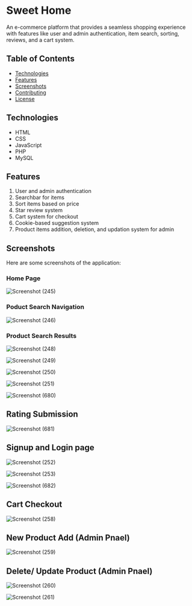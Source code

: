 # Sweet Home

An e-commerce platform that provides a seamless shopping experience with features like user and admin authentication, item search, sorting, reviews, and a cart system.

## Table of Contents

- [Technologies](#technologies)
- [Features](#features)
- [Screenshots](#screenshots)
- [Contributing](#contributing)
- [License](#license)

## Technologies

- HTML
- CSS
- JavaScript
- PHP
- MySQL

## Features

1. User and admin authentication
2. Searchbar for items
3. Sort items based on price
4. Star review system
5. Cart system for checkout
6. Cookie-based suggestion system
7. Product items addition, deletion, and updation system for admin

## Screenshots

Here are some screenshots of the application:

### Home Page
![Screenshot (245)](https://user-images.githubusercontent.com/92980057/195973635-b88d43fa-73fb-4b1b-8f8a-20353f392bc1.png)

### Poduct Search Navigation
![Screenshot (246)](https://user-images.githubusercontent.com/92980057/195973529-3e187706-4673-4c2f-911b-5537b601d171.png)


### Product Search Results

![Screenshot (248)](https://user-images.githubusercontent.com/92980057/195973533-94a7a6ca-7e3b-4428-b100-f845abcc7640.png)

![Screenshot (249)](https://user-images.githubusercontent.com/92980057/195973537-35810e26-5c58-4af4-8cd4-7d6301168a31.png)

![Screenshot (250)](https://user-images.githubusercontent.com/92980057/195973539-4cb69afb-299c-4f67-ab61-d87a45d02935.png)

![Screenshot (251)](https://user-images.githubusercontent.com/92980057/195973542-abd3de10-ca6f-4ccb-9fc6-8f16c39eb132.png)

![Screenshot (680)](https://github.com/sadman15019/cse-3100-web-project/assets/92980057/11eec43e-fd08-4379-91b0-53321706d827)

## Rating Submission

![Screenshot (681)](https://github.com/sadman15019/cse-3100-web-project/assets/92980057/61a5842f-4241-4eee-888a-997e7c2d7b39)

## Signup and Login page

![Screenshot (252)](https://user-images.githubusercontent.com/92980057/195973545-b7429904-f2de-4c01-afb1-a1f9bb941a5a.png)

![Screenshot (253)](https://user-images.githubusercontent.com/92980057/195973546-56852c24-580b-414a-be7f-723496efa021.png)

![Screenshot (682)](https://github.com/sadman15019/cse-3100-web-project/assets/92980057/8cfae673-3079-415e-ad5d-17784c230ad0)

## Cart Checkout

![Screenshot (258)](https://user-images.githubusercontent.com/92980057/195973562-b01eb723-068e-4ed3-888a-a3ebbb85fa10.png)

## New Product Add (Admin Pnael)

![Screenshot (259)](https://user-images.githubusercontent.com/92980057/195973569-639f2e34-22f0-48fc-ae52-1fe8a30e1ba0.png)
## Delete/ Update Product (Admin Pnael)

![Screenshot (260)](https://user-images.githubusercontent.com/92980057/195973570-340107fd-dd65-4fb6-b706-d8b145aa3e5f.png)


![Screenshot (261)](https://user-images.githubusercontent.com/92980057/195973574-4289682c-eca4-43b2-9782-ad755ddf158f.png)





